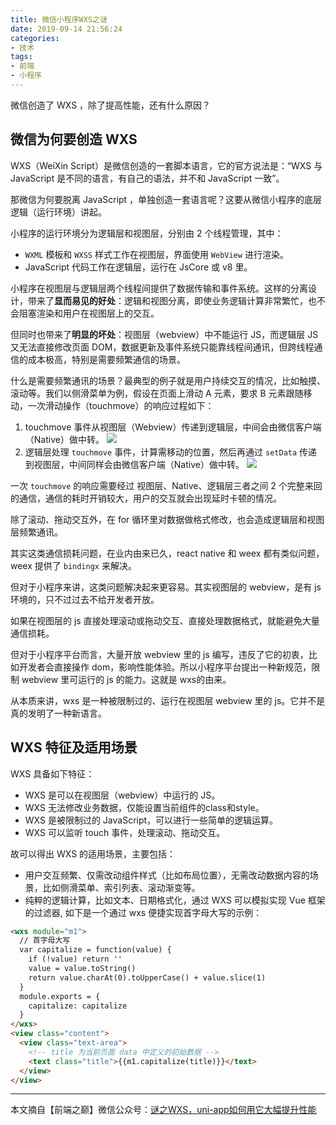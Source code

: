 ```yaml
---
title: 微信小程序WXS之谜
date: 2019-09-14 21:56:24
categories:
- 技术
tags:
- 前端
- 小程序
---
```

微信创造了 WXS ，除了提高性能，还有什么原因？
<!-- more -->

## 微信为何要创造 WXS
WXS（WeiXin Script）是微信创造的一套脚本语言，它的官方说法是：“WXS 与 JavaScript 是不同的语言，有自己的语法，并不和 JavaScript 一致”。

那微信为何要脱离 JavaScript ，单独创造一套语言呢？这要从微信小程序的底层逻辑（运行环境）讲起。

小程序的运行环境分为逻辑层和视图层，分别由 2 个线程管理，其中：
- `WXML` 模板和 `WXSS` 样式工作在视图层，界面使用 `WebView` 进行渲染。
- JavaScript 代码工作在逻辑层，运行在 JsCore 或 v8 里。

小程序在视图层与逻辑层两个线程间提供了数据传输和事件系统。这样的分离设计，带来了**显而易见的好处**：逻辑和视图分离，即使业务逻辑计算非常繁忙，也不会阻塞渲染和用户在视图层上的交互。

但同时也带来了**明显的坏处**：视图层（webview）中不能运行 JS，而逻辑层 JS 又无法直接修改页面 DOM，数据更新及事件系统只能靠线程间通讯，但跨线程通信的成本极高，特别是需要频繁通信的场景。

什么是需要频繁通讯的场景？最典型的例子就是用户持续交互的情况，比如触摸、滚动等。我们以侧滑菜单为例，假设在页面上滑动 A 元素，要求 B 元素跟随移动，一次滑动操作（touchmove）的响应过程如下：
1. touchmove 事件从视图层（Webview）传递到逻辑层，中间会由微信客户端（Native）做中转。
    ![](https://b2.bmp.ovh/imgs/2019/09/caab357682b911a0.png)
2. 逻辑层处理 `touchmove` 事件，计算需移动的位置，然后再通过 `setData` 传递到视图层，中间同样会由微信客户端（Native）做中转。
    ![](https://b2.bmp.ovh/imgs/2019/09/e2725502fac494a1.png)

一次 `touchmove` 的响应需要经过 视图层、Native、逻辑层三者之间 2 个完整来回的通信，通信的耗时开销较大，用户的交互就会出现延时卡顿的情况。

除了滚动、拖动交互外，在 for 循环里对数据做格式修改，也会造成逻辑层和视图层频繁通讯。

其实这类通信损耗问题，在业内由来已久，react native 和 weex 都有类似问题，weex 提供了 `bindingx` 来解决。

但对于小程序来讲，这类问题解决起来更容易。其实视图层的 webview，是有 js 环境的，只不过过去不给开发者开放。

如果在视图层的 js 直接处理滚动或拖动交互、直接处理数据格式，就能避免大量通信损耗。

但对于小程序平台而言，大量开放 webview 里的 js 编写，违反了它的初衷，比如开发者会直接操作 dom，影响性能体验。所以小程序平台提出一种新规范，限制 webview 里可运行的 js 的能力。这就是 wxs的由来。

从本质来讲，wxs 是一种被限制过的、运行在视图层 webview 里的 js。它并不是真的发明了一种新语言。

## WXS 特征及适用场景
WXS 具备如下特征：
- WXS 是可以在视图层（webview）中运行的 JS。
- WXS 无法修改业务数据，仅能设置当前组件的class和style。
- WXS 是被限制过的 JavaScript，可以进行一些简单的逻辑运算。
- WXS 可以监听 touch 事件，处理滚动、拖动交互。

故可以得出 WXS 的适用场景，主要包括：
- 用户交互频繁、仅需改动组件样式（比如布局位置），无需改动数据内容的场景，比如侧滑菜单、索引列表、滚动渐变等。
- 纯粹的逻辑计算，比如文本、日期格式化，通过 WXS 可以模拟实现 Vue 框架的过滤器, 如下是一个通过 wxs 便捷实现首字母大写的示例： 
```html
<wxs module="m1">
  // 首字母大写
  var capitalize = function(value) {
    if (!value) return ''
    value = value.toString()
    return value.charAt(0).toUpperCase() + value.slice(1)
  }
  module.exports = {
    capitalize: capitalize
  }
</wxs>
<view class="content">
  <view class="text-area">
    <!-- title 为当前页面 data 中定义的初始数据 -->
    <text class="title">{{m1.capitalize(title)}}</text>
  </view>
</view>
```

******
本文摘自【前端之巅】微信公众号：[谜之WXS，uni-app如何用它大幅提升性能](https://mp.weixin.qq.com/s?__biz=MzUxMzcxMzE5Ng==&mid=2247492501&idx=2&sn=585a50ad1ec2ba083bc370b0767bdd64&chksm=f95256d6ce25dfc092a4c4d1b273c83de7749fa2bc363d73be6acba974e064009eb64dd743a8&mpshare=1&scene=1&srcid=&sharer_sharetime=1568375136026&sharer_shareid=a1cefbdd3e6712df8aaf4240a0d50b87#rd)
